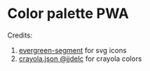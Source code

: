 # Color palette PWA

Credits:
1. [evergreen-segment](https://evergreen.segment.com) for svg icons
2. [crayola.json @jjdelc](https://gist.github.com/jjdelc/1868136) for crayola colors
